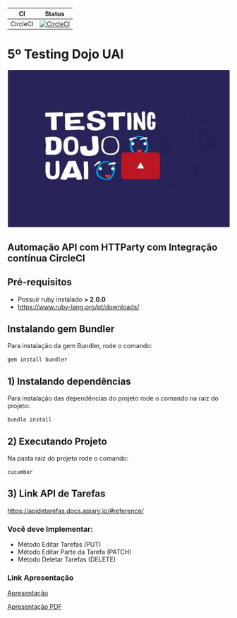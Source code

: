 CI | Status
---| ------
CircleCI | [![CircleCI](https://circleci.com/gh/rbercam/testing_dojo_uai_api.svg?style=svg)](https://circleci.com/gh/rbercam/testing_dojo_uai_api)


# 5º Testing Dojo UAI #
![TestingDojoUai](/img/tstdj.jpeg)
## Automação API com HTTParty com Integração contínua CircleCI ##

## Pré-requisitos

* Possuir ruby instalado **> 2.0.0**
* https://www.ruby-lang.org/pt/downloads/

## Instalando gem Bundler
Para instalação da gem Bundler, rode o comando:
```shell
gem install bundler
```

## 1)  Instalando dependências ##
Para instalação das dependências do projeto rode o comando na raiz do projeto:
```shell
bundle install
```

## 2) Executando Projeto ##
Na pasta raiz do projeto rode o comando:
```shell
cucumber
```

## 3) Link API de Tarefas ##
https://apidetarefas.docs.apiary.io/#reference/


### Você deve Implementar: ###
* Método Editar Tarefas (PUT)
* Método Editar Parte da Tarefa (PATCH)
* Método Deletar Tarefas (DELETE)

### Link Apresentação ###

[Apresentação](https://docs.google.com/presentation/d/1_0A6b3seyaI4EaxU9snhVebUhtRiRymRq6lrB4K_qUI/edit?usp=sharing)

[Apresentação PDF](https://drive.google.com/file/d/1F3WqxMzVzDxxqupRnQwejsgK7gmSVNmf/view?usp=sharing)